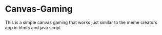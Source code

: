 # Canvas-Gaming
This is a simple canvas gaming that works just 
similar to the meme creators app in html5 and java script
